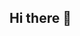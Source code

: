 ## Hi there 👋

<!--
**Nacho2070/Nacho2070** is a ✨ _special_ ✨ repository because its `README.md` (this file) appears on your GitHub profile.

Here are some ideas to get you started:

- 🌱 I’m currently learning java with Spring Boot
- 👯 I’m looking to collaborate on ...
- 💬 Ask me about ...
- 📫 How to reach me: ignaciomrtn90@gmail.com
-->
